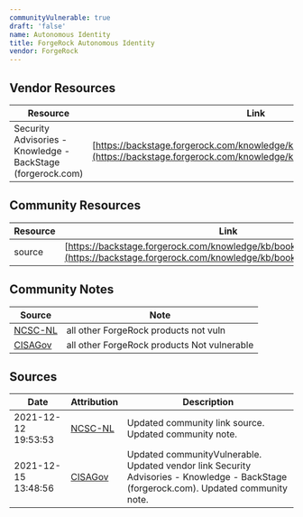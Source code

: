 ```yaml
---
communityVulnerable: true
draft: 'false'
name: Autonomous Identity
title: ForgeRock Autonomous Identity
vendor: ForgeRock
---
```


## Vendor Resources
| Resource | Link |
| --- | --- |
| Security Advisories - Knowledge - BackStage (forgerock.com) | [https://backstage.forgerock.com/knowledge/kb/book/b21824339#1_bzBa](https://backstage.forgerock.com/knowledge/kb/book/b21824339#1_bzBa) |

## Community Resources
| Resource | Link |
| --- | --- |
| source | [https://backstage.forgerock.com/knowledge/kb/book/b21824339#1_bzBa](https://backstage.forgerock.com/knowledge/kb/book/b21824339#1_bzBa) |

## Community Notes
| Source | Note |
| --- | --- |
| [NCSC-NL](https://github.com/NCSC-NL/log4shell/blob/main/software/README.md) | all other ForgeRock products not vuln |
| [CISAGov](https://raw.githubusercontent.com/cisagov/log4j-affected-db/develop/README.md) | all other ForgeRock products Not vulnerable |

## Sources
| Date | Attribution | Description |
| --- | --- | --- |
| 2021-12-12 19:53:53 | [NCSC-NL](https://github.com/NCSC-NL/log4shell/blob/main/software/README.md) | Updated community link source. Updated community note.  |
| 2021-12-15 13:48:56 | [CISAGov](https://raw.githubusercontent.com/cisagov/log4j-affected-db/develop/README.md) | Updated communityVulnerable. Updated vendor link Security Advisories - Knowledge - BackStage (forgerock.com). Updated community note.  |
